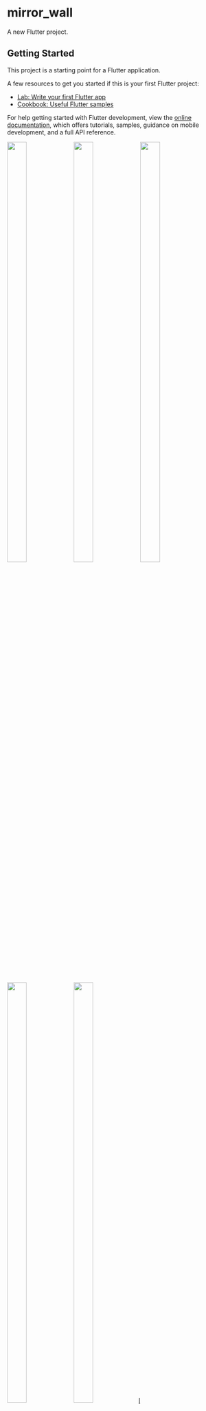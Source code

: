 # mirror_wall

A new Flutter project.

## Getting Started

This project is a starting point for a Flutter application.

A few resources to get you started if this is your first Flutter project:

- [Lab: Write your first Flutter app](https://docs.flutter.dev/get-started/codelab)
- [Cookbook: Useful Flutter samples](https://docs.flutter.dev/cookbook)

For help getting started with Flutter development, view the
[online documentation](https://docs.flutter.dev/), which offers tutorials,
samples, guidance on mobile development, and a full API reference.
<p>
  <img src="https://github.com/userravina/Mirror_wall/assets/120082785/47050974-3ac8-46cd-a121-b23a47399248" height="50%" width="30%">
  <img src="https://github.com/userravina/Mirror_wall/assets/120082785/28fc6355-fa2d-4725-8eaf-0c7b9823365f"  height="50%" width="30%">
  <img src="https://github.com/userravina/Mirror_wall/assets/120082785/cfaa41ff-eba2-42d1-8961-ebf5a56d0e5c" height="50%" width="30%">
  <img src="https://github.com/userravina/Mirror_wall/assets/120082785/7882aa81-7c0c-4b0a-aa3c-b5fa078ca697"  height="50%" width="30%">
  <img src="https://github.com/userravina/Mirror_wall/assets/120082785/e7b26308-40b9-43c9-a333-106f922d45ca"  height="50%" width="30%">l̥
 
<video src = "https://github.com/userravina/Mirror_wall/assets/120082785/8c7d125f-6f64-4e0d-827f-cadbf8ed0bfa">
    </video>
</p>


